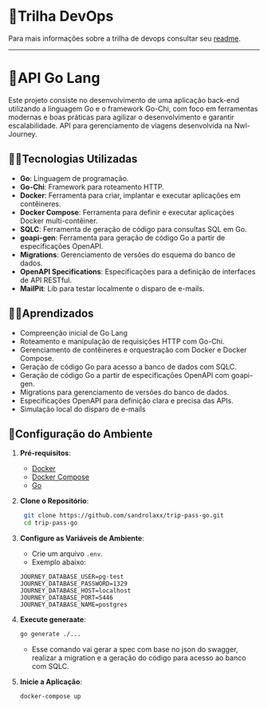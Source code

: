 # 🔨Trilha DevOps

Para mais informações sobre a trilha de devops consultar seu [readme](/devops/readme.md).

---

# 🦫API Go Lang

Este projeto consiste no desenvolvimento de uma aplicação back-end utilizando a linguagem Go e o framework Go-Chi, com foco em ferramentas modernas e boas práticas para agilizar o desenvolvimento e garantir escalabilidade. API para gerenciamento de viagens desenvolvida na Nwl-Journey.

## 👨‍💻Tecnologias Utilizadas

- **Go**: Linguagem de programação.
- **Go-Chi**: Framework para roteamento HTTP.
- **Docker**: Ferramenta para criar, implantar e executar aplicações em contêineres.
- **Docker Compose**: Ferramenta para definir e executar aplicações Docker multi-contêiner.
- **SQLC**: Ferramenta de geração de código para consultas SQL em Go.
- **goapi-gen**: Ferramenta para geração de código Go a partir de especificações OpenAPI.
- **Migrations**: Gerenciamento de versões do esquema do banco de dados.
- **OpenAPI Specifications**: Especificações para a definição de interfaces de API RESTful.
- **MailPit**: Lib para testar localmente o disparo de e-mails.

## 👨‍🏫Aprendizados

- Compreenção inicial de Go Lang
- Roteamento e manipulação de requisições HTTP com Go-Chi.
- Gerenciamento de contêineres e orquestração com Docker e Docker Compose.
- Geração de código Go para acesso a banco de dados com SQLC.
- Geração de código Go a partir de especificações OpenAPI com goapi-gen.
- Migrations para gerenciamento de versões do banco de dados.
- Especificações OpenAPI para definição clara e precisa das APIs.
- Simulação local do disparo de e-mails

## 🐋Configuração do Ambiente

1. **Pré-requisitos**:
   - [Docker](https://www.docker.com/get-started)
   - [Docker Compose](https://docs.docker.com/compose/install/)
   - [Go](https://golang.org/dl/)

2. **Clone o Repositório**:
   ```bash
    git clone https://github.com/sandrolaxx/trip-pass-go.git
    cd trip-pass-go
   ```

3. **Configure as Variáveis de Ambiente**:
   - Crie um arquivo `.env`.
   - Exemplo abaixo:
    ```
    JOURNEY_DATABASE_USER=pg-test
    JOURNEY_DATABASE_PASSWORD=1329
    JOURNEY_DATABASE_HOST=localhost
    JOURNEY_DATABASE_PORT=5446
    JOURNEY_DATABASE_NAME=postgres
    ```

4. **Execute generaate**:
   ```bash
   go generate ./...
   ```
    - Esse comando vai gerar a spec com base no json do swagger, realizar a migration e a geração do código para acesso ao banco com SQLC.


5. **Inicie a Aplicação**:
   ```bash
   docker-compose up